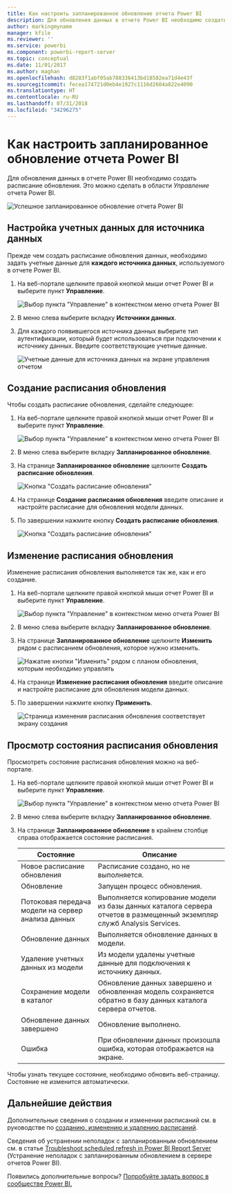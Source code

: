 ```yaml
---
title: Как настроить запланированное обновление отчета Power BI
description: Для обновления данных в отчете Power BI необходимо создать расписание обновления.
author: markingmyname
manager: kfile
ms.reviewer: ''
ms.service: powerbi
ms.component: powerbi-report-server
ms.topic: conceptual
ms.date: 11/01/2017
ms.author: maghan
ms.openlocfilehash: d8283f1abf05ab788336413bd18582ea71d4e43f
ms.sourcegitcommit: fecea174721d0eb4e1927c1116d2604a822e4090
ms.translationtype: HT
ms.contentlocale: ru-RU
ms.lasthandoff: 07/31/2018
ms.locfileid: "34296275"
---
```

# <a name="how-to-configure-power-bi-report-scheduled-refresh"></a>Как настроить запланированное обновление отчета Power BI
Для обновления данных в отчете Power BI необходимо создать расписание обновления. Это можно сделать в области *Управление* отчета Power BI.

![Успешное запланированное обновление отчета Power BI](media/configure-scheduled-refresh/scheduled-refresh-success.png)

## <a name="configure-data-source-credentials"></a>Настройка учетных данных для источника данных
Прежде чем создать расписание обновления данных, необходимо задать учетные данные для **каждого источника данных**, используемого в отчете Power BI.

1. На веб-портале щелкните правой кнопкой мыши отчет Power BI и выберите пункт **Управление**.
   
    ![Выбор пункта "Управление" в контекстном меню отчета Power BI](media/configure-scheduled-refresh/manage-power-bi-report.png)
2. В меню слева выберите вкладку **Источники данных**.
3. Для каждого появившегося источника данных выберите тип аутентификации, который будет использоваться при подключении к источнику данных. Введите соответствующие учетные данные.
   
    ![Учетные данные для источника данных на экране управления отчетом](media/configure-scheduled-refresh/data-source-credentials.png)

## <a name="creating-a-schedule-refresh-plan"></a>Создание расписания обновления
Чтобы создать расписание обновления, сделайте следующее:

1. На веб-портале щелкните правой кнопкой мыши отчет Power BI и выберите пункт **Управление**.
   
    ![Выбор пункта "Управление" в контекстном меню отчета Power BI](media/configure-scheduled-refresh/manage-power-bi-report.png)
2. В меню слева выберите вкладку **Запланированное обновление**.
3. На странице **Запланированное обновление** щелкните **Создать расписание обновления**.
   
    ![Кнопка "Создать расписание обновления"](media/configure-scheduled-refresh/new-scheduled-refresh-plan.png)
4. На странице **Создание расписания обновления** введите описание и настройте расписание для обновления модели данных.
5. По завершении нажмите кнопку **Создать расписание обновления**.
   
    ![Кнопка "Создать расписание обновления"](media/configure-scheduled-refresh/create-scheduled-refresh-plan.png)

## <a name="modifying-a-schedule-refresh-plan"></a>Изменение расписания обновления
Изменение расписания обновления выполняется так же, как и его создание.

1. На веб-портале щелкните правой кнопкой мыши отчет Power BI и выберите пункт **Управление**.
   
    ![Выбор пункта "Управление" в контекстном меню отчета Power BI](media/configure-scheduled-refresh/manage-power-bi-report.png)
2. В меню слева выберите вкладку **Запланированное обновление**.
3. На странице **Запланированное обновление** щелкните **Изменить** рядом с расписанием обновления, которое нужно изменить.
   
    ![Нажатие кнопки "Изменить" рядом с планом обновления, которым необходимо управлять](media/configure-scheduled-refresh/edit-scheduled-refresh-plan.png)
4. На странице **Изменение расписания обновления** введите описание и настройте расписание для обновления модели данных.
5. По завершении нажмите кнопку **Применить**.
   
    ![Страница изменения расписания обновления соответствует экрану создания](media/configure-scheduled-refresh/edit-scheduled-refresh-plan-page.png)

## <a name="viewing-the-status-of-schedule-refresh-plan"></a>Просмотр состояния расписания обновления
Просмотреть состояние расписания обновления можно на веб-портале.

1. На веб-портале щелкните правой кнопкой мыши отчет Power BI и выберите пункт **Управление**.
   
    ![Выбор пункта "Управление" в контекстном меню отчета Power BI](media/configure-scheduled-refresh/manage-power-bi-report.png)
2. В меню слева выберите вкладку **Запланированное обновление**.
3. На странице **Запланированное обновление** в крайнем столбце справа отображается состояние расписания.
   
   | **Состояние** | **Описание** |
   | --- | --- |
   | Новое расписание обновления |Расписание создано, но не выполняется. |
   | Обновление |Запущен процесс обновления. |
   | Потоковая передача модели на сервер анализа данных |Выполняется копирование модели из базы данных каталога сервера отчетов в размещенный экземпляр служб Analysis Services. |
   | Обновление данных |Выполняется обновление данных в модели. |
   | Удаление учетных данных из модели |Из модели удалены учетные данные для подключения к источнику данных. |
   | Сохранение модели в каталог |Обновление данных завершено и обновленная модель сохраняется обратно в базу данных каталога сервера отчетов. |
   | Обновление данных завершено |Обновление выполнено. |
   | Ошибка |При обновлении данных произошла ошибка, которая отображается на экране. |

Чтобы узнать текущее состояние, необходимо обновить веб-страницу. Состояние не изменится автоматически.

## <a name="next-steps"></a>Дальнейшие действия
Дополнительные сведения о создании и изменении расписаний см. в руководстве по [созданию, изменению и удалению расписаний](https://docs.microsoft.com/sql/reporting-services/subscriptions/create-modify-and-delete-schedules).

Сведения об устранении неполадок с запланированным обновлением см. в статье [Troubleshoot scheduled refresh in Power BI Report Server](scheduled-refresh-troubleshoot.md) (Устранение неполадок с запланированным обновлением в сервере отчетов Power BI).

Появились дополнительные вопросы? [Попробуйте задать вопрос в сообществе Power BI.](https://community.powerbi.com/)

